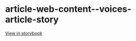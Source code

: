 # article-web-content--voices-article-story

[View in storybook](https://raw.githack.com/Independent-Digital-News-and-Media-Ltd/indy-branch-review/PR-7628-sb/index.html?path=/story/article-web-content--voices-article-story)